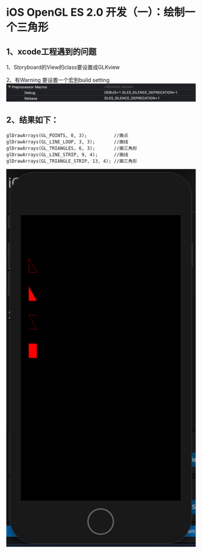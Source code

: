 # iOS OpenGL ES 2.0 开发（一）：绘制一个三角形
## 1、xcode工程遇到的问题
1、Storyboard的View的class要设置成GLKview

2、有Warning 要设置一个宏到build setting
![](2020-09-28-02-14-57.png)

## 2、结果如下：

```
glDrawArrays(GL_POINTS, 0, 3);          //画点
glDrawArrays(GL_LINE_LOOP, 3, 3);       //画线
glDrawArrays(GL_TRIANGLES, 6, 3);       //画三角形
glDrawArrays(GL_LINE_STRIP, 9, 4);      //画线
glDrawArrays(GL_TRIANGLE_STRIP, 13, 4); //画三角形
```
![](2020-09-28-02-17-04.png)
